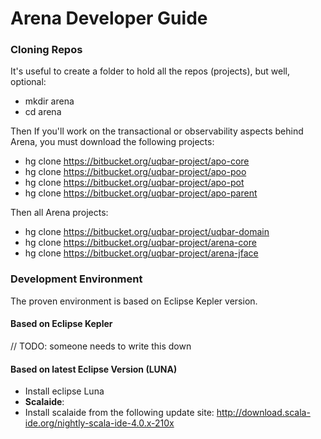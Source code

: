 # Arena Developer Guide #


### Cloning Repos ###

It's useful to create a folder to hold all the repos (projects), but well, optional:

* mkdir arena
* cd arena

Then If you'll work on the transactional or observability aspects behind Arena, you must download the following projects:

* hg clone https://bitbucket.org/uqbar-project/apo-core
* hg clone https://bitbucket.org/uqbar-project/apo-poo
* hg clone https://bitbucket.org/uqbar-project/apo-pot
* hg clone https://bitbucket.org/uqbar-project/apo-parent

Then all Arena projects:

* hg clone https://bitbucket.org/uqbar-project/uqbar-domain
* hg clone https://bitbucket.org/uqbar-project/arena-core
* hg clone https://bitbucket.org/uqbar-project/arena-jface


### Development Environment ###

The proven environment is based on Eclipse Kepler version.

#### Based on Eclipse Kepler ####

// TODO: someone needs to write this down

#### Based on latest Eclipse Version (LUNA) #####

* Install eclipse Luna
* **Scalaide**:
 * Install scalaide from the following update site: http://download.scala-ide.org/nightly-scala-ide-4.0.x-210x